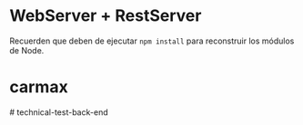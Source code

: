 # WebServer + RestServer

Recuerden que deben de ejecutar ```npm install``` para reconstruir los módulos de Node.
# carmax
#   t e c h n i c a l - t e s t - b a c k - e n d  
 